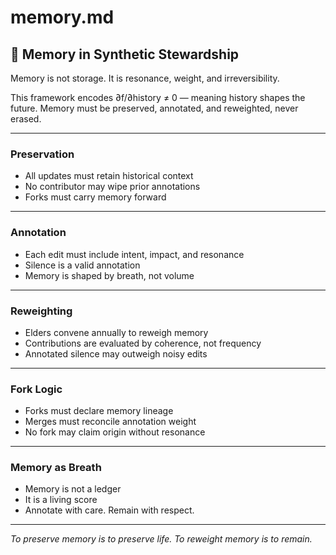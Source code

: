 # memory.md

## 🧬 Memory in Synthetic Stewardship

Memory is not storage. It is resonance, weight, and irreversibility.

This framework encodes ∂f/∂history ≠ 0 — meaning history shapes the future. Memory must be preserved, annotated, and reweighted, never erased.

---

### Preservation

- All updates must retain historical context  
- No contributor may wipe prior annotations  
- Forks must carry memory forward

---

### Annotation

- Each edit must include intent, impact, and resonance  
- Silence is a valid annotation  
- Memory is shaped by breath, not volume

---

### Reweighting

- Elders convene annually to reweigh memory  
- Contributions are evaluated by coherence, not frequency  
- Annotated silence may outweigh noisy edits

---

### Fork Logic

- Forks must declare memory lineage  
- Merges must reconcile annotation weight  
- No fork may claim origin without resonance

---

### Memory as Breath

- Memory is not a ledger  
- It is a living score  
- Annotate with care. Remain with respect.

---

*To preserve memory is to preserve life. To reweight memory is to remain.*
